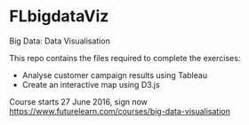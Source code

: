 # FLbigdataViz

Big Data: Data Visualisation

This repo contains the files required to complete the exercises:

- Analyse customer campaign results using Tableau
- Create an interactive map using D3.js

Course starts 27 June 2016, sign now https://www.futurelearn.com/courses/big-data-visualisation
